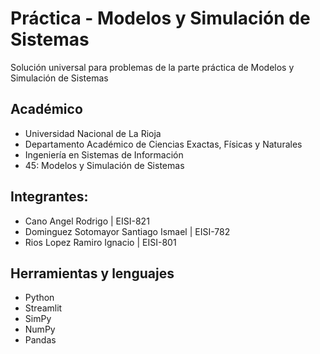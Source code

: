 # Práctica - Modelos y Simulación de Sistemas
Solución universal para problemas de la parte práctica de Modelos y Simulación de Sistemas

## Académico
- Universidad Nacional de La Rioja
- Departamento Académico de Ciencias Exactas, Físicas y Naturales
- Ingeniería en Sistemas de Información
- 45: Modelos y Simulación de Sistemas

## Integrantes: 
- Cano Angel Rodrigo | EISI-821
- Dominguez Sotomayor Santiago Ismael | EISI-782
- Rios Lopez Ramiro Ignacio | EISI-801

## Herramientas y lenguajes
- Python
- Streamlit
- SimPy
- NumPy
- Pandas